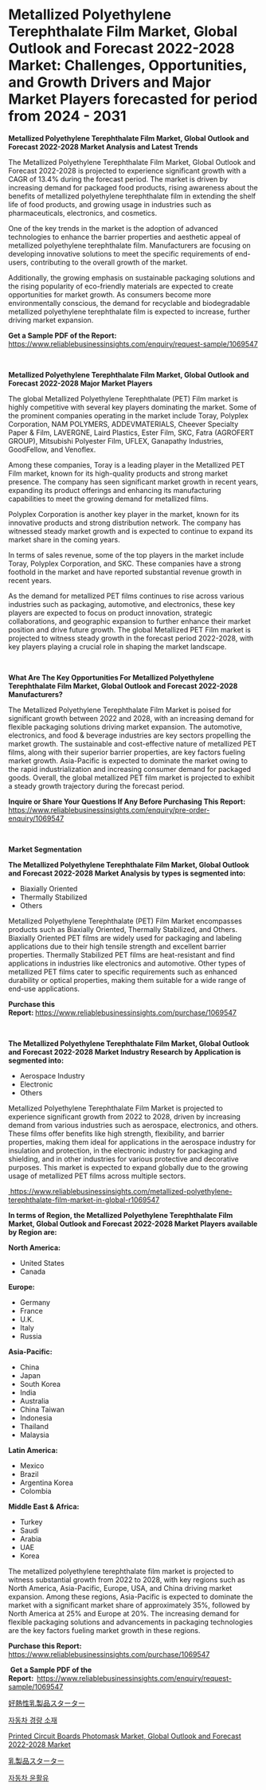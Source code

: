 <p><h1>Metallized Polyethylene Terephthalate Film Market, Global Outlook and Forecast 2022-2028 Market: Challenges, Opportunities, and Growth Drivers and Major Market Players forecasted for period from 2024 - 2031</h1></p><p><strong>Metallized Polyethylene Terephthalate Film Market, Global Outlook and Forecast 2022-2028 Market Analysis and Latest Trends</strong></p>
<p><p>The Metallized Polyethylene Terephthalate Film Market, Global Outlook and Forecast 2022-2028 is projected to experience significant growth with a CAGR of 13.4% during the forecast period. The market is driven by increasing demand for packaged food products, rising awareness about the benefits of metallized polyethylene terephthalate film in extending the shelf life of food products, and growing usage in industries such as pharmaceuticals, electronics, and cosmetics.</p><p>One of the key trends in the market is the adoption of advanced technologies to enhance the barrier properties and aesthetic appeal of metallized polyethylene terephthalate film. Manufacturers are focusing on developing innovative solutions to meet the specific requirements of end-users, contributing to the overall growth of the market.</p><p>Additionally, the growing emphasis on sustainable packaging solutions and the rising popularity of eco-friendly materials are expected to create opportunities for market growth. As consumers become more environmentally conscious, the demand for recyclable and biodegradable metallized polyethylene terephthalate film is expected to increase, further driving market expansion.</p></p>
<p><strong>Get a Sample PDF of the Report:&nbsp;</strong> <a href="https://www.reliablebusinessinsights.com/enquiry/request-sample/1069547">https://www.reliablebusinessinsights.com/enquiry/request-sample/1069547</a></p>
<p>&nbsp;</p>
<p><strong>Metallized Polyethylene Terephthalate Film Market, Global Outlook and Forecast 2022-2028 Major Market Players</strong></p>
<p><p>The global Metallized Polyethylene Terephthalate (PET) Film market is highly competitive with several key players dominating the market. Some of the prominent companies operating in the market include Toray, Polyplex Corporation, NAM POLYMERS, ADDEVMATERIALS, Cheever Specialty Paper & Film, LAVERGNE, Laird Plastics, Ester Film, SKC, Fatra (AGROFERT GROUP), Mitsubishi Polyester Film, UFLEX, Ganapathy Industries, GoodFellow, and Venoflex.</p><p>Among these companies, Toray is a leading player in the Metallized PET Film market, known for its high-quality products and strong market presence. The company has seen significant market growth in recent years, expanding its product offerings and enhancing its manufacturing capabilities to meet the growing demand for metallized films.</p><p>Polyplex Corporation is another key player in the market, known for its innovative products and strong distribution network. The company has witnessed steady market growth and is expected to continue to expand its market share in the coming years.</p><p>In terms of sales revenue, some of the top players in the market include Toray, Polyplex Corporation, and SKC. These companies have a strong foothold in the market and have reported substantial revenue growth in recent years.</p><p>As the demand for metallized PET films continues to rise across various industries such as packaging, automotive, and electronics, these key players are expected to focus on product innovation, strategic collaborations, and geographic expansion to further enhance their market position and drive future growth. The global Metallized PET Film market is projected to witness steady growth in the forecast period 2022-2028, with key players playing a crucial role in shaping the market landscape.</p></p>
<p>&nbsp;</p>
<p><strong>What Are The Key Opportunities For Metallized Polyethylene Terephthalate Film Market, Global Outlook and Forecast 2022-2028 Manufacturers?</strong></p>
<p><p>The Metallized Polyethylene Terephthalate Film Market is poised for significant growth between 2022 and 2028, with an increasing demand for flexible packaging solutions driving market expansion. The automotive, electronics, and food & beverage industries are key sectors propelling the market growth. The sustainable and cost-effective nature of metallized PET films, along with their superior barrier properties, are key factors fueling market growth. Asia-Pacific is expected to dominate the market owing to the rapid industrialization and increasing consumer demand for packaged goods. Overall, the global metallized PET film market is projected to exhibit a steady growth trajectory during the forecast period.</p></p>
<p><strong>Inquire or Share Your Questions If Any Before Purchasing This Report:</strong> <a href="https://www.reliablebusinessinsights.com/enquiry/pre-order-enquiry/1069547">https://www.reliablebusinessinsights.com/enquiry/pre-order-enquiry/1069547</a></p>
<p>&nbsp;</p>
<p><strong>Market Segmentation</strong></p>
<p><strong>The Metallized Polyethylene Terephthalate Film Market, Global Outlook and Forecast 2022-2028 Market Analysis by types is segmented into:</strong></p>
<p><ul><li>Biaxially Oriented</li><li>Thermally Stabilized</li><li>Others</li></ul></p>
<p><p>Metallized Polyethylene Terephthalate (PET) Film Market encompasses products such as Biaxially Oriented, Thermally Stabilized, and Others. Biaxially Oriented PET films are widely used for packaging and labeling applications due to their high tensile strength and excellent barrier properties. Thermally Stabilized PET films are heat-resistant and find applications in industries like electronics and automotive. Other types of metallized PET films cater to specific requirements such as enhanced durability or optical properties, making them suitable for a wide range of end-use applications.</p></p>
<p><strong>Purchase this Report:&nbsp;</strong><a href="https://www.reliablebusinessinsights.com/purchase/1069547">https://www.reliablebusinessinsights.com/purchase/1069547</a></p>
<p>&nbsp;</p>
<p><strong>The Metallized Polyethylene Terephthalate Film Market, Global Outlook and Forecast 2022-2028 Market Industry Research by Application is segmented into:</strong></p>
<p><ul><li>Aerospace Industry</li><li>Electronic</li><li>Others</li></ul></p>
<p><p>Metallized Polyethylene Terephthalate Film Market is projected to experience significant growth from 2022 to 2028, driven by increasing demand from various industries such as aerospace, electronics, and others. These films offer benefits like high strength, flexibility, and barrier properties, making them ideal for applications in the aerospace industry for insulation and protection, in the electronic industry for packaging and shielding, and in other industries for various protective and decorative purposes. This market is expected to expand globally due to the growing usage of metallized PET films across multiple sectors.</p></p>
<p><a href="https://www.reliablebusinessinsights.com/metallized-polyethylene-terephthalate-film-market-in-global-r1069547">&nbsp;https://www.reliablebusinessinsights.com/metallized-polyethylene-terephthalate-film-market-in-global-r1069547</a></p>
<p><strong>In terms of Region, the Metallized Polyethylene Terephthalate Film Market, Global Outlook and Forecast 2022-2028 Market Players available by Region are:</strong></p>
<p>
    <p> <strong> North America: </strong>
        <ul>
            <li>United States</li>
            <li>Canada</li>
        </ul>
        </p> 
    <p> <strong> Europe: </strong>
        <ul>
            <li>Germany</li>
            <li>France</li>
            <li>U.K.</li>
            <li>Italy</li>
            <li>Russia</li>
        </ul>
        </p> 
    <p> <strong> Asia-Pacific: </strong>
        <ul>
            <li>China</li>
            <li>Japan</li>
            <li>South Korea</li>
            <li>India</li>
            <li>Australia</li>
            <li>China Taiwan</li>
            <li>Indonesia</li>
            <li>Thailand</li>
            <li>Malaysia</li>
        </ul>
        </p> 
    <p> <strong> Latin America: </strong>
        <ul>
            <li>Mexico</li>
            <li>Brazil</li>
            <li>Argentina Korea</li>
            <li>Colombia</li>
        </ul>
        </p> 
    <p> <strong> Middle East & Africa: </strong>
        <ul>
            <li>Turkey</li>
            <li>Saudi</li>
            <li>Arabia</li>
            <li>UAE</li>
            <li>Korea</li>
        </ul>
    </p>
    </p>
<p><p>The metallized polyethylene terephthalate film market is projected to witness substantial growth from 2022 to 2028, with key regions such as North America, Asia-Pacific, Europe, USA, and China driving market expansion. Among these regions, Asia-Pacific is expected to dominate the market with a significant market share of approximately 35%, followed by North America at 25% and Europe at 20%. The increasing demand for flexible packaging solutions and advancements in packaging technologies are the key factors fueling market growth in these regions.</p></p>
<p><strong>Purchase this Report: </strong><a href="https://www.reliablebusinessinsights.com/purchase/1069547">https://www.reliablebusinessinsights.com/purchase/1069547</a></p>
<p>&nbsp;<strong>Get a Sample PDF of the Report:&nbsp;&nbsp;</strong><a href="https://www.reliablebusinessinsights.com/enquiry/request-sample/1069547">https://www.reliablebusinessinsights.com/enquiry/request-sample/1069547</a></p>
<p><strong></strong></p>
<p><p><a href="https://github.com/andym141978/Market-Research-Report-List-1/blob/main/203409185944.md">好熱性乳製品スターター</a></p><p><a href="https://github.com/GabrielBlanda5656/Market-Research-Report-List-1/blob/main/495046579557.md">자동차 경량 소재</a></p><p><a href="https://github.com/lubmix/Market-Research-Report-List-2/blob/main/printed-circuit-boards-photomask-market-global-outlook-and-forecast-2022-2028-market.md">Printed Circuit Boards Photomask Market, Global Outlook and Forecast 2022-2028 Market</a></p><p><a href="https://github.com/AdellaPrice2023/Market-Research-Report-List-1/blob/main/943167485945.md">乳製品スターター</a></p><p><a href="https://github.com/rick7624/Market-Research-Report-List-1/blob/main/232144479558.md">자동차 윤활유</a></p></p>